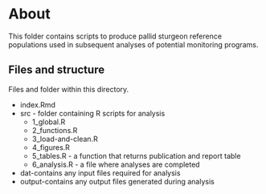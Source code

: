 
# About

This folder contains scripts to produce pallid sturgeon
reference populations used in subsequent analyses of potential monitoring
programs.

## Files and structure

Files and folder within this directory.

* index.Rmd
* src - folder containing R scripts for analysis
    * 1_global.R
    * 2_functions.R
    * 3_load-and-clean.R
    * 4_figures.R
    * 5_tables.R - a function that returns publication and report table
    * 6_analysis.R - a file where analyses are completed
* dat-contains any input files required for analysis
* output-contains any output files generated during analysis